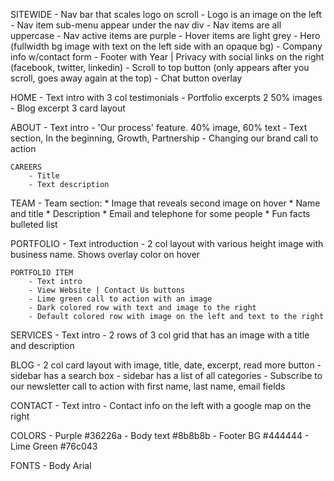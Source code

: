 SITEWIDE
    - Nav bar that scales logo on scroll
        - Logo is an image on the left
        - Nav item sub-menu appear under the nav div
        - Nav items are all uppercase
        - Nav active items are purple
        - Hover items are light grey
    - Hero (fullwidth bg image with text on the left side with an opaque bg)
    - Company info w/contact form
    - Footer with Year | Privacy with social links on the right (facebook, twitter, linkedin)
    - Scroll to top button (only appears after you scroll, goes away again at the top)
    - Chat button overlay

HOME
    - Text intro with 3 col testimonials
    - Portfolio excerpts 2 50% images
    - Blog excerpt 3 card layout

ABOUT
    - Text intro
    - 'Our process' feature. 40% image, 60% text
    - Text section, In the beginning, Growth, Partnership
    - Changing our brand call to action

    CAREERS
        - Title
        - Text description

TEAM
    - Team section:
        * Image that reveals second image on hover
        * Name and title
        * Description
        * Email and telephone for some people
        * Fun facts bulleted list

PORTFOLIO
    - Text introduction
    - 2 col layout with various height image with business name. Shows overlay color on hover

    PORTFOLIO ITEM
        - Text intro
        - View Website | Contact Us buttons
        - Lime green call to action with an image
        - Dark colored row with text and image to the right
        - Default colored row with image on the left and text to the right

SERVICES
    - Text intro
    - 2 rows of 3 col grid that has an image with a title and description

BLOG
    - 2 col card layout with image, title, date, excerpt, read more button
    - sidebar has a search box
    - sidebar has a list of all categories
    - Subscribe to our newsletter call to action with first name, last name, email fields

CONTACT
    - Text intro
    - Contact info on the left with a google map on the right


COLORS
    - Purple #36226a
    - Body text #8b8b8b
    - Footer BG #444444
    - Lime Green #76c043

FONTS
    - Body Arial